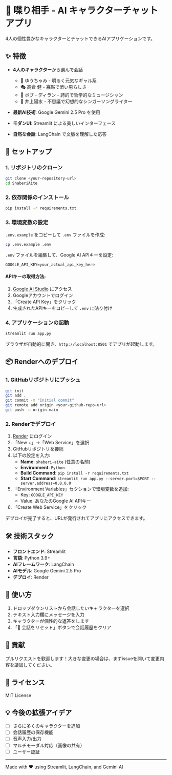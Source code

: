 # 💬 喋り相手 - AI キャラクターチャットアプリ

4人の個性豊かなキャラクターとチャットできるAIアプリケーションです。

## ✨ 特徴

- **4人のキャラクター**から選んで会話
  - 🌟 ゆうちゃみ - 明るく元気なギャル系
  - 🎭 高倉 健 - 寡黙で渋い男らしさ
  - 🎸 ボブ・ディラン - 詩的で哲学的なミュージシャン
  - 🎵 井上陽水 - 不思議で幻想的なシンガーソングライター

- **最新AI技術**: Google Gemini 2.5 Pro を使用
- **モダンUI**: Streamlit による美しいインターフェース
- **自然な会話**: LangChain で文脈を理解した応答

## 🚀 セットアップ

### 1. リポジトリのクローン

```bash
git clone <your-repository-url>
cd ShaberiAite
```

### 2. 依存関係のインストール

```bash
pip install -r requirements.txt
```

### 3. 環境変数の設定

`.env.example` をコピーして `.env` ファイルを作成:

```bash
cp .env.example .env
```

`.env` ファイルを編集して、Google AI APIキーを設定:

```
GOOGLE_API_KEY=your_actual_api_key_here
```

#### APIキーの取得方法:
1. [Google AI Studio](https://makersuite.google.com/app/apikey) にアクセス
2. Googleアカウントでログイン
3. 「Create API Key」をクリック
4. 生成されたAPIキーをコピーして `.env` に貼り付け

### 4. アプリケーションの起動

```bash
streamlit run app.py
```

ブラウザが自動的に開き、`http://localhost:8501` でアプリが起動します。

## 📦 Renderへのデプロイ

### 1. GitHubリポジトリにプッシュ

```bash
git init
git add .
git commit -m "Initial commit"
git remote add origin <your-github-repo-url>
git push -u origin main
```

### 2. Renderでデプロイ

1. [Render](https://render.com/) にログイン
2. 「New +」→「Web Service」を選択
3. GitHubリポジトリを接続
4. 以下の設定を入力:
   - **Name**: `shaberi-aite` (任意の名前)
   - **Environment**: `Python`
   - **Build Command**: `pip install -r requirements.txt`
   - **Start Command**: `streamlit run app.py --server.port=$PORT --server.address=0.0.0.0`
5. 「Environment Variables」セクションで環境変数を追加:
   - Key: `GOOGLE_API_KEY`
   - Value: あなたのGoogle AI APIキー
6. 「Create Web Service」をクリック

デプロイが完了すると、URLが発行されてアプリにアクセスできます。

## 🛠️ 技術スタック

- **フロントエンド**: Streamlit
- **言語**: Python 3.9+
- **AIフレームワーク**: LangChain
- **AIモデル**: Google Gemini 2.5 Pro
- **デプロイ**: Render

## 📝 使い方

1. ドロップダウンリストから会話したいキャラクターを選択
2. テキスト入力欄にメッセージを入力
3. キャラクターが個性的な返答をします
4. 「🔄 会話をリセット」ボタンで会話履歴をクリア

## 🤝 貢献

プルリクエストを歓迎します！大きな変更の場合は、まずissueを開いて変更内容を議論してください。

## 📄 ライセンス

MIT License

## 💡 今後の拡張アイデア

- [ ] さらに多くのキャラクターを追加
- [ ] 会話履歴の保存機能
- [ ] 音声入力/出力
- [ ] マルチモーダル対応（画像の共有）
- [ ] ユーザー認証

---

Made with ❤️ using Streamlit, LangChain, and Gemini AI

